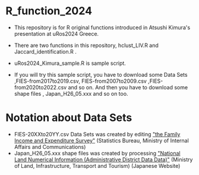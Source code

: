 # R_function_2024

- This repository is for R original functions introduced in Atsushi Kimura's presentation at uRos2024 Greece.
- There are two functions in this repository, hclust_LIV.R and Jaccard_identification.R .

- uRos2024_Kimura_sample.R is sample script.
- If you will try this sample script, you have to download some Data Sets ,FIES-from2017to2019.csv, FIES-from2007to2009.csv ,FIES-from2020to2022.csv and so on. And then you have to download some shape files , Japan_H26_05.xxx and so on too. 

# Notation about Data Sets
* FIES-20XXto20YY.csv Data Sets  was created by editing ["the Family Income and Expenditure Survey"](https://www.stat.go.jp/english/data/kakei/index.html) (Statistics Bureau, Ministry of Internal Affairs and Communications)
* Japan_H26_05.xxx shape files  was created by processing ["National Land Numerical Information (Administrative District Data Data)"](https://nlftp.mlit.go.jp/ksj/gml/datalist/KsjTmplt-N03-2024.html) (Ministry of Land, Infrastructure, Transport and Tourism)  (Japanese Website)
